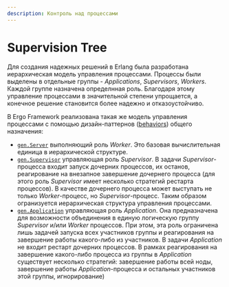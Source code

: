 ```yaml
---
description: Контроль над процессами
---
```


# Supervision Tree

Для создания надежных решений в Erlang была разработана иерархическая модель управления процессами. Процессы были выделены в отдельные группы - _Applications_, _Supervisors_, _Workers_. Каждой группе назначена определнная роль. Благодаря этому управление процессами в значительной степени упрощается, а конечное решение становится более надежно и отказоустойчиво.&#x20;

В Ergo Framework реализована такая же модель управления процессами с помощью дизайн-паттернов ([behaviors](behavior.md)) общего назначения:

* &#x20;[`gen.Server`](../generic-behaviors/server/) выполняющий роль _Worker_. Это базовая вычислительная единица в иерархической структуре.&#x20;
* [`gen.Supervisor`](../generic-behaviors/supervisor.md) управляющая роль _Supervisor_. В задачи _Supervisor_-процесса входит запуск дочерних процессов, их останов, реагирование на внезапное завершение дочернего процесса (для этого роль _Supervisor_ имеет несколько стратегий рестарта процессов). В качестве дочернего процесса может выступать не только _Worker_-процесс, но _Supervisor_-процесс. Таким образом огранизуется иерархическая структура управления процессами.&#x20;
* &#x20;[`gen.Application`](../generic-behaviors/application.md) управляющая роль _Application_. Она предназначена для возможности объединения в единую логическую группу _Supervisor_ и/или _Worker_ процессов. При этом, эта роль ограничена лишь задачей запуска всех участников группы и реагирования на завершение работы какого-либо из участников. В задачи _Application_ не входит рестарт дочерних процессов. В рамках реагирования на завершение какого-либо процесса из группы в _Application_ существует несколько стратегий: завершение работы всей ноды, завершение работы _Application_-процесса и остальных участников  этой группы, игнорирование)





&#x20;
